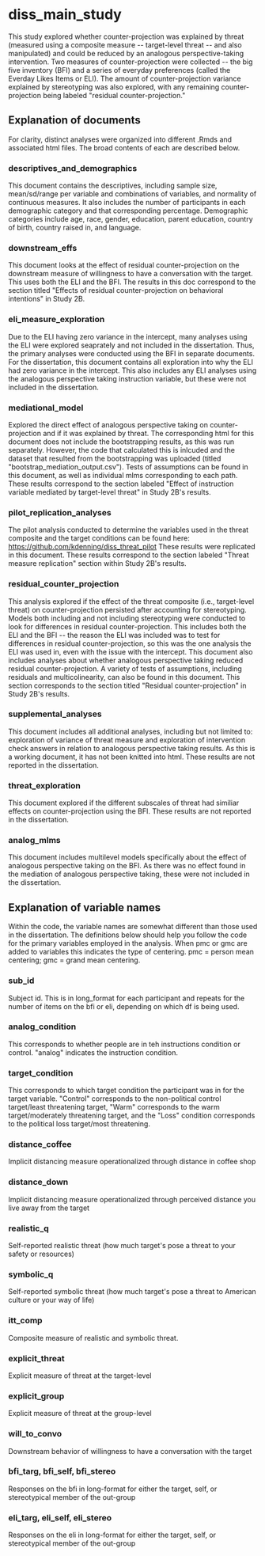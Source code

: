 # diss_main_study

This study explored whether counter-projection was explained by threat (measured using a composite measure -- target-level threat -- and also manipulated) and could be reduced by an analogous perspective-taking intervention. Two measures of counter-projection were collected -- the big five inventory (BFI) and a series of everyday preferences (called the Everday Likes Items or ELI). The amount of counter-projection variance explained by stereotyping was also explored, with any remaining counter-projection being labeled "residual counter-projection."

## Explanation of documents

For clarity, distinct analyses were organized into different .Rmds and associated html files. The broad contents of each are described below.

### descriptives_and_demographics

This document contains the descriptives, including sample size, mean/sd/range per variable and combinations of variables, and normality of continuous measures. It also includes the number of participants in each demographic category and that corresponding percentage. Demographic categories include age, race, gender, education, parent education, country of birth, country raised in, and language. 

### downstream_effs

This document looks at the effect of residual counter-projection on the downstream measure of willingness to have a conversation with the target. This uses both the ELI and the BFI. The results in this doc correspond to the section titled "Effects of residual counter-projection on behavioral intentions" in Study 2B.

### eli_measure_exploration

Due to the ELI having zero variance in the intercept, many analyses using the ELI were explored seaprately and not included in the dissertation. Thus, the primary analyses were conducted using the BFI in separate documents. For the dissertation, this document contains all exploration into why the ELI had zero variance in the intercept. This also includes any ELI analyses using the analogous perspective taking instruction variable, but these were not included in the dissertation.

### mediational_model

Explored the direct effect of analogous perspective taking on counter-projection and if it was explained by threat. The corresponding html for this document does not include the bootstrapping results, as this was run separately. However, the code that calculated this is inlcuded and the dataset that resulted from the bootstrapping was uploaded  (titled "bootstrap_mediation_output.csv"). Tests of assumptions can be found in this document, as well as individual mlms corresponding to each path. These results correspond to the section labeled "Effect of instruction variable mediated by target-level threat" in Study 2B's results.

### pilot_replication_analyses

The pilot analysis conducted to determine the variables used in the threat composite and the target conditions can be found here: https://github.com/kdenning/diss_threat_pilot These results were replicated in this document. These results correspond to the section labeled "Threat measure replication" section within Study 2B's results.

### residual_counter_projection

This analysis explored if the effect of the threat composite (i.e., target-level threat) on counter-projection persisted after accounting for stereotyping. Models both including and not including stereotyping were conducted to look for differences in residual counter-projection. This includes both the ELI and the BFI -- the reason the ELI was included was to test for differences in residual counter-projection, so this was the one analysis the ELI was used in, even with the issue with the intercept. This document also includes analyses about whether analogous perspective taking reduced residual counter-projection. A variety of tests of assumptions, including residuals and multicolinearity, can also be found in this document. This section corresponds to the section titled "Residual counter-projection" in Study 2B's results.

### supplemental_analyses

This document includes all additional analyses, including but not limited to: exploration of variance of threat measure and exploration of intervention check answers in relation to analogous perspective taking results. As this is a working document, it has not been knitted into html. These results are not reported in the dissertation.

### threat_exploration

This document explored if the different subscales of threat had similiar effects on counter-projection using the BFI. These results are not reported in the dissertation.

### analog_mlms

This document includes multilevel models specifically about the effect of analogous perspective taking on the BFI. As there was no effect found in the mediation of analogous perspective taking, these were not included in the dissertation.

## Explanation of variable names

Within the code, the variable names are somewhat different than those used in the dissertation. The definitions below should help you follow the code for the primary variables employed in the analysis. When pmc or gmc are added to variables this indicates the type of centering. pmc = person mean centering; gmc = grand mean centering.

### sub_id 
Subject id. This is in long_format for each participant and repeats for the number of items on the bfi or eli, depending on which df is being used.

### analog_condition
This corresponds to whether people are in teh instructions condition or control. "analog" indicates the instruction condition.

### target_condition
This corresponds to which target condition the participant was in for the target variable. "Control" corresponds to the non-political control target/least threatening target, "Warm" corresponds to the warm target/moderately threatening target, and the "Loss" condition corresponds to the political loss target/most threatening.

### distance_coffee
Implicit distancing measure operationalized through distance in coffee shop

### distance_down
Implicit distancing measure operationalized through perceived distance you live away from the target

### realistic_q
Self-reported realistic threat (how much target's pose a threat to your safety or resources)

### symbolic_q
Self-reported symbolic threat (how much target's pose a threat to American culture or your way of life)

### itt_comp
Composite measure of realistic and symbolic threat. 

### explicit_threat
Explicit measure of threat at the target-level

### explicit_group
Explicit measure of threat at the group-level

### will_to_convo
Downstream behavior of willingness to have a conversation with the target

### bfi_targ, bfi_self, bfi_stereo
Responses on the bfi in long-format for either the target, self, or stereotypical member of the out-group

### eli_targ, eli_self, eli_stereo
Responses on the eli in long-format for either the target, self, or stereotypical member of the out-group


